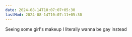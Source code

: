```yaml
---
date: 2024-08-14T10:07:07+05:30
lastMod: 2024-08-14T10:07:11+05:30
---
```


Seeing some girl's makeup I literally wanna be gay instead
